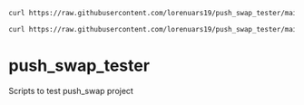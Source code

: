 ```bash
curl https://raw.githubusercontent.com/lorenuars19/push_swap_tester/main/push_swap_tester.pl -o push_swap_tester.pl
```

```bash
curl https://raw.githubusercontent.com/lorenuars19/push_swap_tester/main/generate_worst_case.pl -o generate_worst_case.pl
```

# push_swap_tester
Scripts to test push_swap project
